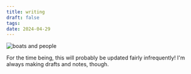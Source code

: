 ```yaml
---
title: writing
draft: false
tags:
date: 2024-04-29
---
```


![boats and people](boats_and_people.svg)


For the time being, this will probably be updated fairly infrequently! I'm always making drafts and notes, though.
